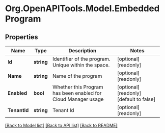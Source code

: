 
# Org.OpenAPITools.Model.EmbeddedProgram

## Properties

Name | Type | Description | Notes
------------ | ------------- | ------------- | -------------
**Id** | **string** | Identifier of the program. Unique within the space. | [optional] [readonly] 
**Name** | **string** | Name of the program | [optional] [readonly] 
**Enabled** | **bool** | Whether this Program has been enabled for Cloud Manager usage | [optional] [readonly] [default to false]
**TenantId** | **string** | Tenant Id | [optional] [readonly] 

[[Back to Model list]](../README.md#documentation-for-models)
[[Back to API list]](../README.md#documentation-for-api-endpoints)
[[Back to README]](../README.md)

